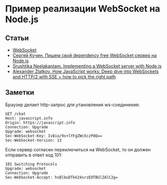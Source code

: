 # Пример реализации WebSocket на Node.js

## Статьи
- [WebSocket](https://learn.javascript.ru/websocket)
- [Сергей Кучин. Пишем свой dependency free WebSocket сервер на Node.js](https://habr.com/ru/post/513224/)
- [Srushtika Neelakantam. Implementing a WebSocket server with Node.js](https://medium.com/hackernoon/implementing-a-websocket-server-with-node-js-d9b78ec5ffa8)
- [Alexander Zlatkov. How JavaScript works: Deep dive into WebSockets and HTTP/2 with SSE + how to pick the right path](https://blog.sessionstack.com/how-javascript-works-deep-dive-into-websockets-and-http-2-with-sse-how-to-pick-the-right-path-584e6b8e3bf7)

## Заметки

Браузер делает http-запрос для утановления ws-соединения:
```http
GET /chat
Host: javascript.info
Origin: https://javascript.info
Connection: Upgrade
Upgrade: websocket
Sec-WebSocket-Key: Iv8io/9s+lYFgZWcXczP8Q==
Sec-WebSocket-Version: 13
```

Если сервер согласен переключиться на WebSocket, то он должен отправить в ответ код 101:
```http
101 Switching Protocols
Upgrade: websocket
Connection: Upgrade
Sec-WebSocket-Accept: hsBlbuDTkk24srzEOTBUlZAlC2g=
```
